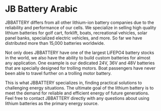 # JB Battery Arabic

JBBATTERY differs from all other lithium-ion battery companies due to the reliability and performance of our cells. We specialize in selling high quality lithium batteries for golf cart, forklift, boats, recreational vehicles, solar panel banks, specialized electric vehicles, and more. So far we have distributed more than 15,000 batteries worldwide.

Not only does JBBATTERY have one of the largest LiFEPO4 battery stocks in the world, we also have the ability to build custom batteries for almost any application. One example is our dedicated 24V, 36V and 48V batteries that are specially designed for trolling motors. Boat passengers have never been able to travel further on a trolling motor battery.

This is what JBBATTERY specializes in, finding practical solutions to challenging energy situations. The ultimate goal of the lithium battery is to meet the demand for reliable and efficient energy of future generations. Feel free to contact JBBATTERY directly with any questions about using lithium batteries as the primary energy source.
